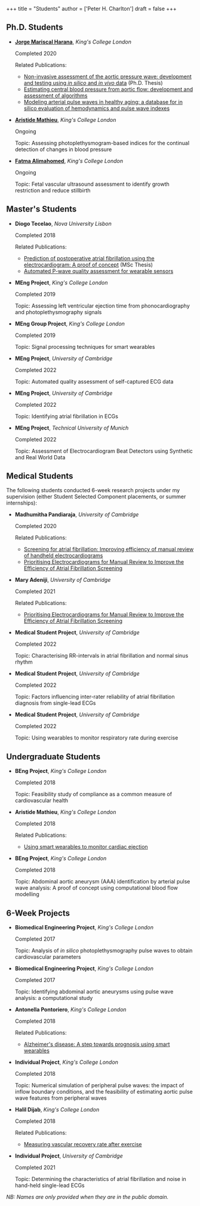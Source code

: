 +++
title = "Students"
author = ['Peter H. Charlton']
draft = false
+++

## Ph.D. Students
- [**Jorge Mariscal Harana**](https://kclpure.kcl.ac.uk/portal/jorge.mariscal_harana.html), _King's College London_ 

   Completed 2020
   
   Related Publications:

   - [Non-invasive assessment of the aortic pressure wave: development and testing using _in silico_ and _in vivo_ data][1] (Ph.D. Thesis)
   - [Estimating central blood pressure from aortic flow: development and assessment of algorithms][2]
   - [Modeling arterial pulse waves in healthy aging: a database for in silico evaluation of hemodynamics and pulse wave indexes][3]
   
- [**Aristide Mathieu**](https://kclpure.kcl.ac.uk/portal/en/persons/aristide-mathieu(66999107-8474-4948-8976-ceb2bffbd5db).html), _King's College London_ 

   Ongoing
   
   Topic: Assessing photoplethysmogram-based indices for the continual detection of changes in blood pressure
   
- [**Fatma Alimahomed**](https://www.imagingcdt.com/project/fetal-vascular-ultrasound-assessment-to-identify-growth-restriction-and-reduce-stillbirth/), _King's College London_ 

   Ongoing
   
   Topic: Fetal vascular ultrasound assessment to identify growth restriction and reduce stillbirth

## Master's Students
- **Diogo Tecelao**, _Nova University Lisbon_ 

   Completed 2018
   
   Related Publications:

   - [Prediction of postoperative atrial fibrillation using the electrocardiogram: A proof of concept][4] (MSc Thesis)
   - [Automated P-wave quality assessment for wearable sensors][5]

- **MEng Project**, _King's College London_ 

   Completed 2019
   
   Topic: Assessing left ventricular ejection time from phonocardiography and photoplethysmography signals

- **MEng Group Project**, _King's College London_

   Completed 2019
   
   Topic: Signal processing techniques for smart wearables

- **MEng Project**, _University of Cambridge_ 

   Completed 2022
   
   Topic: Automated quality assessment of self-captured ECG data

- **MEng Project**, _University of Cambridge_ 

   Completed 2022
   
   Topic: Identifying atrial fibrillation in ECGs

- **MEng Project**, _Technical University of Munich_ 

   Completed 2022
   
   Topic: Assessment of Electrocardiogram Beat Detectors using Synthetic and Real World Data

## Medical Students

The following students conducted 6-week research projects under my supervision (either Student Selected Component placements, or summer internships):
   
- **Madhumitha Pandiaraja**, _University of Cambridge_ 

   Completed 2020
   
   Related Publications:

   - [Screening for atrial fibrillation: Improving efficiency of manual review of handheld electrocardiograms][9]
   - [Prioritising Electrocardiograms for Manual Review to Improve the Efficiency of Atrial Fibrillation Screening][10]

- **Mary Adeniji**, _University of Cambridge_ 

   Completed 2021
   
   Related Publications:

   - [Prioritising Electrocardiograms for Manual Review to Improve the Efficiency of Atrial Fibrillation Screening][10]

- **Medical Student Project**, _University of Cambridge_ 

   Completed 2022
   
   Topic: Characterising RR-intervals in atrial fibrillation and normal sinus rhythm
   
- **Medical Student Project**, _University of Cambridge_ 

   Completed 2022
   
   Topic: Factors influencing inter-rater reliability of atrial fibrillation diagnosis from single-lead ECGs
   
- **Medical Student Project**, _University of Cambridge_ 

   Completed 2022
   
   Topic: Using wearables to monitor respiratory rate during exercise

## Undergraduate Students

- **BEng Project**, _King's College London_ 

   Completed 2018
   
   Topic: Feasibility study of compliance as a common measure of cardiovascular health

- **Aristide Mathieu**, _King's College London_ 

   Completed 2018
   
   Related Publications:

   - [Using smart wearables to monitor cardiac ejection][6]

- **BEng Project**, _King's College London_ 

   Completed 2018
   
   Topic: Abdominal aortic aneurysm (AAA) identification by arterial pulse wave analysis: A proof of concept using computational blood flow modelling

## 6-Week Projects

- **Biomedical Engineering Project**, _King's College London_ 

   Completed 2017
   
   Topic: Analysis of _in silico_ photoplethysmography pulse waves to obtain cardiovascular parameters

- **Biomedical Engineering Project**, _King's College London_ 

   Completed 2017
   
   Topic: Identifying abdominal aortic aneurysms using pulse wave analysis: a computational study
   
- **Antonella Pontoriero**, _King's College London_ 

   Completed 2018
   
   Related Publications:

   - [Alzheimer's disease: A step towards prognosis using smart wearables][8]

- **Individual Project**, _King's College London_ 

   Completed 2018
   
   Topic: Numerical simulation of peripheral pulse waves: the impact of inflow boundary conditions, and the feasibility of estimating aortic pulse wave features from peripheral waves
     
- **Halil Dijab**, _King's College London_ 

   Completed 2018
   
   Related Publications:

   - [Measuring vascular recovery rate after exercise][7]

- **Individual Project**, _University of Cambridge_ 

   Completed 2021
   
   Topic: Determining the characteristics of atrial fibrillation and noise in hand-held single-lead ECGs
   
_NB: Names are only provided when they are in the public domain._
   
[1]: https://kclpure.kcl.ac.uk/portal/en/theses/noninvasive-assessment-of-the-aortic-pressure-wave(2fafc44e-fccc-4a12-8a35-3cf9fd453279).html
[2]: /publication/estimating_cbp_flow/
[3]: /publication/simulating_pulse_waves/
[4]: http://hdl.handle.net/10362/64177
[5]: https://doi.org/10.3390/ecsa-5-05743
[6]: https://doi.org/10.3390/ecsa-5-05744
[7]: https://doi.org/10.3390/ecsa-5-05746
[8]: https://doi.org/10.3390/ecsa-5-05742
[9]: https://doi.org/10.3390/ecsa-7-08195
[10]: /publication/prioritising_ecgs/